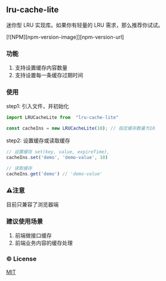 ## lru-cache-lite

迷你型 LRU 实现库。如果你有轻量的 LRU 需求，那么推荐你试试。

[![NPM][npm-version-image]][npm-version-url]

### 功能

1. 支持设置缓存内容数量
2. 支持设置每一条缓存过期时间

### 使用

step1: 引入文件，并初始化

```javascript
import LRUCacheLite from  "lru-cache-lite"

const cacheIns = new LRUCacheLite(10); // 指定缓存数量为10
```

step2: 设置缓存或读取缓存

```javascript
// 设置缓存 set(key, value, expireTime), 
cacheIns.set('demo', 'demo-value', 10)

// 读取缓存
cacheIns.get('demo') // 'demo-value'
```

### ⚠️注意

目前只兼容了浏览器端

### 建议使用场景

1. 前端做接口缓存
2. 前端业务内容的缓存处理


### :copyright: License

[MIT](http://opensource.org/licenses/MIT)
